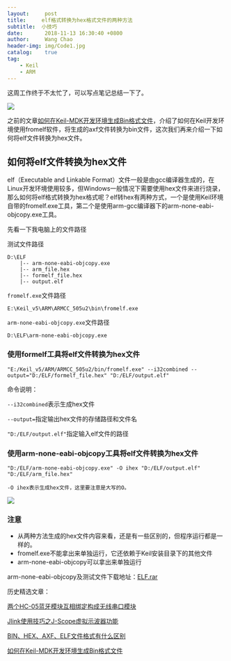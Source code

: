 ```yaml
---
layout:     post
title:     elf格式转换为hex格式文件的两种方法
subtitle:  小技巧
date:       2018-11-13 16:30:40 +0800
author:     Wang Chao
header-img: img/Code1.jpg
catalog:    true
tag:
    - Keil
    - ARM
---
```


这周工作终于不太忙了，可以写点笔记总结一下了。

![](https://wcc-blog.oss-cn-beijing.aliyuncs.com/BlogFile/elf_to_hex.jpg)

之前的文章[如何在Keil-MDK开发环境生成Bin格式文件](https://mp.weixin.qq.com/s?__biz=MzUzNzk2NTMxMw==&mid=2247483671&idx=1&sn=20422bf86fd8b58b58be47f2bae8819a&chksm=fadfa779cda82e6f9747c00d2f2ac763eb503f8d46b768c89a5c53a8bda6eb255deded727823&token=855879741&lang=zh_CN#rd)，介绍了如何在Keil开发环境使用fromelf软件，将生成的axf文件转换为bin文件，这次我们再来介绍一下如何将elf文件转换为hex文件。

## 如何将elf文件转换为hex文件


elf（Executable and Linkable Format）文件一般是由gcc编译器生成的，在Linux开发环境使用较多，但Windows一般情况下需要使用hex文件来进行烧录，那么如何将elf格式转换为hex格式呢？elf转hex有两种方式，一个是使用Keil环境自带的fromelf.exe工具，第二个是使用arm-gcc编译器下的arm-none-eabi-objcopy.exe工具。


先看一下我电脑上的文件路径

测试文件路径

	D:\ELF	
		|-- arm-none-eabi-objcopy.exe
		|-- arm_file.hex
		|-- formelf_file.hex
		|-- output.elf

`fromelf.exe`文件路径

	E:\Keil_v5\ARM\ARMCC_505u2\bin\fromelf.exe

`arm-none-eabi-objcopy.exe`文件路径

	D:\ELF\arm-none-eabi-objcopy.exe


### 使用formelf工具将elf文件转换为hex文件


	"E:/Keil_v5/ARM/ARMCC_505u2/bin/fromelf.exe" --i32combined --output="D:/ELF/formelf_file.hex" "D:/ELF/output.elf"

命令说明：

`--i32combined`表示生成hex文件

`--output=`指定输出hex文件的存储路径和文件名

`"D:/ELF/output.elf"`指定输入elf文件的路径


### 使用arm-none-eabi-objcopy工具将elf文件转换为hex文件


	"D:/ELF/arm-none-eabi-objcopy.exe" -O ihex "D:/ELF/output.elf" "D:/ELF/arm_file.hex"

	-O ihex表示生成hex文件，这里要注意是大写的O。

![](https://wcc-blog.oss-cn-beijing.aliyuncs.com/BlogFile/elf_to_hex.jpg)

### 注意

- 从两种方法生成的hex文件内容来看，还是有一些区别的，但程序运行都是一样的。
- fromelf.exe不能拿出来单独运行，它还依赖于Keil安装目录下的其他文件
- arm-none-eabi-objcopy可以拿出来单独运行

arm-none-eabi-objcopy及测试文件下载地址：[ELF.rar](https://wcc-blog.oss-cn-beijing.aliyuncs.com/BlogFile/ELF.rar)


历史精选文章：

[两个HC-05蓝牙模块互相绑定构成无线串口模块](https://mp.weixin.qq.com/s?__biz=MzUzNzk2NTMxMw==&mid=2247483709&idx=1&sn=2d5ab85d2cd48ee139d1af056a7019b6&chksm=fadfa753cda82e455883f0958515a139fcf7eb14b8e3da02bb30bf04d260ad6728ad3300c039#rd)

[Jlink使用技巧之J-Scope虚拟示波器功能](https://mp.weixin.qq.com/s?__biz=MzUzNzk2NTMxMw==&mid=2247483680&idx=1&sn=882e829f182219eb9293d9e010567748&chksm=fadfa74ecda82e58c1455db594d23d3cc121dfe019099cff3f7f297d4cb2459493d940e4b45c#rd)

[BIN、HEX、AXF、ELF文件格式有什么区别](https://mp.weixin.qq.com/s?__biz=MzUzNzk2NTMxMw==&mid=2247483671&idx=2&sn=e59ee5d6ea3098937bed342cd1c773e0&chksm=fadfa779cda82e6f72b5fbc52d7e6aeda25abf061763bb38655e13611301cde2a5f75dd72dbd#rd)

[如何在Keil-MDK开发环境生成Bin格式文件](https://mp.weixin.qq.com/s?__biz=MzUzNzk2NTMxMw==&mid=2247483671&idx=1&sn=20422bf86fd8b58b58be47f2bae8819a&chksm=fadfa779cda82e6f9747c00d2f2ac763eb503f8d46b768c89a5c53a8bda6eb255deded727823&token=855879741&lang=zh_CN#rd)

